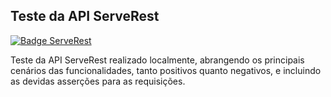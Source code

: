 ## Teste da API ServeRest 
[![Badge ServeRest](https://img.shields.io/badge/API-ServeRest-green)](https://github.com/ServeRest/ServeRest/)

Teste da API ServeRest realizado localmente, abrangendo os principais cenários das funcionalidades, tanto positivos quanto negativos, e incluindo as devidas asserções para as requisições.
